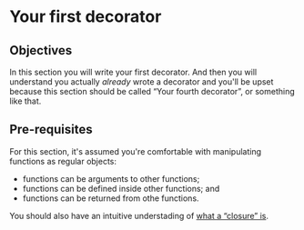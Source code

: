 # Your first decorator

## Objectives

In this section you will write your first decorator.
And then you will understand you actually _already_ wrote a decorator and you'll be upset because this section should be called “Your fourth decorator”, or something like that.

## Pre-requisites

For this section, it's assumed you're comfortable with manipulating functions as regular objects:

 - functions can be arguments to other functions;
 - functions can be defined inside other functions; and
 - functions can be returned from othe functions.

You should also have an intuitive understading of [what a “closure” is](../why-decorators-matter/closures-are-bubbles.md).
